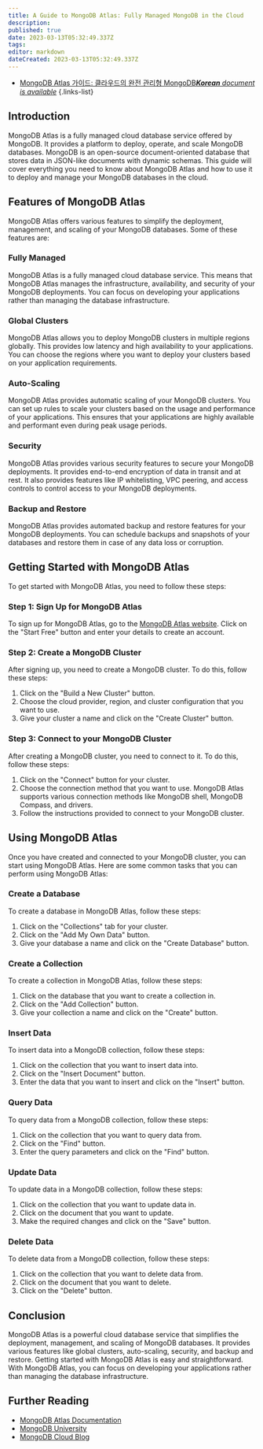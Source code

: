```yaml
---
title: A Guide to MongoDB Atlas: Fully Managed MongoDB in the Cloud
description: 
published: true
date: 2023-03-13T05:32:49.337Z
tags: 
editor: markdown
dateCreated: 2023-03-13T05:32:49.337Z
---
```


- [MongoDB Atlas 가이드: 클라우드의 완전 관리형 MongoDB***Korean** document is available*](/ko/Knowledge-base/NoSQL/a-guide-to-mongodb-atlas-fully-managed-mongodb-in-the-cloud)
{.links-list}



## Introduction

MongoDB Atlas is a fully managed cloud database service offered by MongoDB. It provides a platform to deploy, operate, and scale MongoDB databases. MongoDB is an open-source document-oriented database that stores data in JSON-like documents with dynamic schemas. This guide will cover everything you need to know about MongoDB Atlas and how to use it to deploy and manage your MongoDB databases in the cloud.

## Features of MongoDB Atlas

MongoDB Atlas offers various features to simplify the deployment, management, and scaling of your MongoDB databases. Some of these features are:

### Fully Managed

MongoDB Atlas is a fully managed cloud database service. This means that MongoDB Atlas manages the infrastructure, availability, and security of your MongoDB deployments. You can focus on developing your applications rather than managing the database infrastructure.

### Global Clusters

MongoDB Atlas allows you to deploy MongoDB clusters in multiple regions globally. This provides low latency and high availability to your applications. You can choose the regions where you want to deploy your clusters based on your application requirements.

### Auto-Scaling

MongoDB Atlas provides automatic scaling of your MongoDB clusters. You can set up rules to scale your clusters based on the usage and performance of your applications. This ensures that your applications are highly available and performant even during peak usage periods.

### Security

MongoDB Atlas provides various security features to secure your MongoDB deployments. It provides end-to-end encryption of data in transit and at rest. It also provides features like IP whitelisting, VPC peering, and access controls to control access to your MongoDB deployments.

### Backup and Restore

MongoDB Atlas provides automated backup and restore features for your MongoDB deployments. You can schedule backups and snapshots of your databases and restore them in case of any data loss or corruption.

## Getting Started with MongoDB Atlas

To get started with MongoDB Atlas, you need to follow these steps:

### Step 1: Sign Up for MongoDB Atlas

To sign up for MongoDB Atlas, go to the [MongoDB Atlas website](https://www.mongodb.com/cloud/atlas). Click on the "Start Free" button and enter your details to create an account.

### Step 2: Create a MongoDB Cluster

After signing up, you need to create a MongoDB cluster. To do this, follow these steps:

1. Click on the "Build a New Cluster" button.
2. Choose the cloud provider, region, and cluster configuration that you want to use.
3. Give your cluster a name and click on the "Create Cluster" button.

### Step 3: Connect to your MongoDB Cluster

After creating a MongoDB cluster, you need to connect to it. To do this, follow these steps:

1. Click on the "Connect" button for your cluster.
2. Choose the connection method that you want to use. MongoDB Atlas supports various connection methods like MongoDB shell, MongoDB Compass, and drivers.
3. Follow the instructions provided to connect to your MongoDB cluster.

## Using MongoDB Atlas

Once you have created and connected to your MongoDB cluster, you can start using MongoDB Atlas. Here are some common tasks that you can perform using MongoDB Atlas:

### Create a Database

To create a database in MongoDB Atlas, follow these steps:

1. Click on the "Collections" tab for your cluster.
2. Click on the "Add My Own Data" button.
3. Give your database a name and click on the "Create Database" button.

### Create a Collection

To create a collection in MongoDB Atlas, follow these steps:

1. Click on the database that you want to create a collection in.
2. Click on the "Add Collection" button.
3. Give your collection a name and click on the "Create" button.

### Insert Data

To insert data into a MongoDB collection, follow these steps:

1. Click on the collection that you want to insert data into.
2. Click on the "Insert Document" button.
3. Enter the data that you want to insert and click on the "Insert" button.

### Query Data

To query data from a MongoDB collection, follow these steps:

1. Click on the collection that you want to query data from.
2. Click on the "Find" button.
3. Enter the query parameters and click on the "Find" button.

### Update Data

To update data in a MongoDB collection, follow these steps:

1. Click on the collection that you want to update data in.
2. Click on the document that you want to update.
3. Make the required changes and click on the "Save" button.

### Delete Data

To delete data from a MongoDB collection, follow these steps:

1. Click on the collection that you want to delete data from.
2. Click on the document that you want to delete.
3. Click on the "Delete" button.

## Conclusion

MongoDB Atlas is a powerful cloud database service that simplifies the deployment, management, and scaling of MongoDB databases. It provides various features like global clusters, auto-scaling, security, and backup and restore. Getting started with MongoDB Atlas is easy and straightforward. With MongoDB Atlas, you can focus on developing your applications rather than managing the database infrastructure. 

## Further Reading

- [MongoDB Atlas Documentation](https://docs.atlas.mongodb.com/)
- [MongoDB University](https://university.mongodb.com/)
- [MongoDB Cloud Blog](https://www.mongodb.com/cloud/blog)